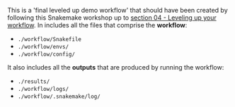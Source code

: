 This is a 'final leveled up demo workflow' that should have been created by following this Snakemake workshop up to [section 04 - Leveling up your workflow](../workshop_material/04_leveling_up_your_workflow.md). In includes all the files that comprise the **workflow**:

- `./workflow/Snakefile`
- `./workflow/envs/`
- `./workflow/config/`

It also includes all the **outputs** that are produced by running the workflow:

- `./results/`
- `./workflow/logs/`
- `./workflow/.snakemake/log/`
